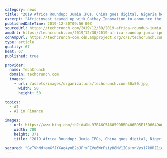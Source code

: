 ```yaml
---
category: news
title: "2019 Africa Roundup: Jumia IPOs, China goes digital, Nigeria becomes fintech capital"
excerpt: "Africinvest teamed up with Cathay Innovation to announce the Cathay Africinvest Innovation Fund, a $100+ million capital pool aimed at Series A to C-stage startup investments in fintech, logistics, AI, ag tech and education tech. Accion Venture Lab launched a $24 million fintech fund open to African startups. Like any tech ecosystem ..."
publishedDateTime: 2019-12-30T09:56:00Z
sourceUrl: https://techcrunch.com/2019/12/30/2019-africa-roundup-jumia-ipos-china-goes-digital-nigeria-becomes-fintech-capital/
ampUrl: https://techcrunch.com/2019/12/30/2019-africa-roundup-jumia-ipos-china-goes-digital-nigeria-becomes-fintech-capital/amp/
cdnAmpUrl: https://techcrunch-com.cdn.ampproject.org/c/s/techcrunch.com/2019/12/30/2019-africa-roundup-jumia-ipos-china-goes-digital-nigeria-becomes-fintech-capital/amp/
type: article
quality: 67
heat: 67
published: true

provider:
  name: TechCrunch
  domain: techcrunch.com
  images:
    - url: /assets/images/organizations/techcrunch.com-50x50.jpg
      width: 50
      height: 50

topics:
  - AI
  - AI in Finance

images:
  - url: https://www.bing.com/th?id=ON.97BA6C5A6059DBBD406B95E15D6649A6
    width: 700
    height: 371
    title: "2019 Africa Roundup: Jumia IPOs, China goes digital, Nigeria becomes fintech capital"

secured: "GzTVhNd+emXfJYXag4yoB2sJFrxFZVe6WrFsiyH8MV1ICa+xnVys17kHRZ1ieWEs+fvgF0+6PGoj/CL0G3XBv+L/1efYKgAVndFVZ4HPNBz+aBcZ2iOPFZ8BBD2abfa71qBWtAt3JMwr7wiLg65wojfHmvU2YVYgJ/vhMckvOku/RW4W2sJ+0Y+mlE0HaZUHuhMCyNxR56h76G6f2hpKawzhpdJVTSR+VIWKrXM76OC4L6Pou8ba7wHZTVi+k3UxRFc9u2npgjY4XJoaAsk/FQ==;WAeJ5kCMDtCe77d3SYnFqw=="
---
```


